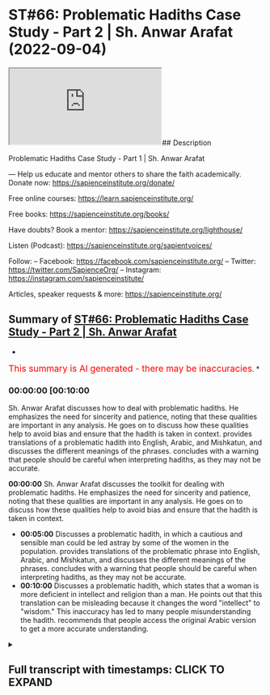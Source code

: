 # ST#66: Problematic Hadiths Case Study - Part 2 | Sh. Anwar Arafat (2022-09-04)

<iframe loading='lazy' allow='autoplay' src='https://www.youtube.com/embed/eHsv5BLwGmI'></iframe>## Description

Problematic Hadiths Case Study - Part 1 | Sh. Anwar Arafat

—
Help us educate and mentor others to share the faith academically.
Donate now: <https://sapienceinstitute.org/donate/>

Free online courses: <https://learn.sapienceinstitute.org/>

Free books: <https://sapienceinstitute.org/books/>

Have doubts? Book a mentor: <https://sapienceinstitute.org/lighthouse/>

Listen (Podcast): <https://sapienceinstitute.org/sapientvoices/>

Follow:
– Facebook: <https://facebook.com/sapienceinstitute.org/>
– Twitter: <https://twitter.com/SapienceOrg/>
– Instagram: <https://instagram.com/sapienceinstitute/>

Articles, speaker requests & more: <https://sapienceinstitute.org/>

## Summary of [ST#66: Problematic Hadiths Case Study - Part 2 | Sh. Anwar Arafat](https://www.youtube.com/watch?v=eHsv5BLwGmI)

*

<span style="color:red; font-size:125%">This summary is AI generated - there may be inaccuracies</span>. *

### <a onclick="modifyYTiframeseektime('600')">00:00:00 [00:10:00</a>

 Sh. Anwar Arafat discusses how to deal with problematic hadiths. He emphasizes the need for sincerity and patience, noting that these qualities are important in any analysis. He goes on to discuss how these qualities help to avoid bias and ensure that the hadith is taken in context.  provides translations of a problematic hadith into English, Arabic, and Mishkatun, and discusses the different meanings of the phrases.  concludes with a warning that people should be careful when interpreting hadiths, as they may not be accurate.

**<a onclick="modifyYTiframeseektime('0')">00:00:00</a>**  Sh. Anwar Arafat discusses the toolkit for dealing with problematic hadiths. He emphasizes the need for sincerity and patience, noting that these qualities are important in any analysis. He goes on to discuss how these qualities help to avoid bias and ensure that the hadith is taken in context.

* **<a onclick="modifyYTiframeseektime('300')">00:05:00</a>** Discusses a problematic hadith, in which a cautious and sensible man could be led astray by some of the women in the population.  provides translations of the problematic phrase into English, Arabic, and Mishkatun, and discusses the different meanings of the phrases.  concludes with a warning that people should be careful when interpreting hadiths, as they may not be accurate.
* **<a onclick="modifyYTiframeseektime('600')">00:10:00</a>** Discusses a problematic hadith, which states that a woman is more deficient in intellect and religion than a man. He points out that this translation can be misleading because it changes the word "intellect" to "wisdom." This inaccuracy has led to many people misunderstanding the hadith. recommends that people access the original Arabic version to get a more accurate understanding.

<details><summary><h2>Full transcript with timestamps: CLICK TO EXPAND</h2></summary>

<a onclick="modifyYTiframeseektime('14)')">0:00:14 upon you all</a>
<a onclick="modifyYTiframeseektime('15)')">0:00:15 and welcome to sapient thoughts another</a>
<a onclick="modifyYTiframeseektime('17)')">0:00:17 episode where here we discuss theo</a>
<a onclick="modifyYTiframeseektime('20)')">0:00:20 philosophical issues we answer some of</a>
<a onclick="modifyYTiframeseektime('21)')">0:00:21 the contentions that are brought against</a>
<a onclick="modifyYTiframeseektime('23)')">0:00:23 islam and we offer</a>
<a onclick="modifyYTiframeseektime('25)')">0:00:25 hopefully a robust case for the veracity</a>
<a onclick="modifyYTiframeseektime('27)')">0:00:27 and beauty of islam insha'allah as a way</a>
<a onclick="modifyYTiframeseektime('29)')">0:00:29 of life my name is anwar arafat and</a>
<a onclick="modifyYTiframeseektime('32)')">0:00:32 today we are doing</a>
<a onclick="modifyYTiframeseektime('34)')">0:00:34 episode 2 of our case study a</a>
<a onclick="modifyYTiframeseektime('37)')">0:00:37 problematic hadith that seems to put</a>
<a onclick="modifyYTiframeseektime('39)')">0:00:39 women down or that might seem</a>
<a onclick="modifyYTiframeseektime('41)')">0:00:41 disrespectful or demeaning towards women</a>
<a onclick="modifyYTiframeseektime('43)')">0:00:43 and a person might read this come across</a>
<a onclick="modifyYTiframeseektime('46)')">0:00:46 it in some of the books and say hey wait</a>
<a onclick="modifyYTiframeseektime('47)')">0:00:47 a second this is problematic</a>
<a onclick="modifyYTiframeseektime('50)')">0:00:50 so how do we deal with this well as we</a>
<a onclick="modifyYTiframeseektime('52)')">0:00:52 demonstrated the hadith of course it's a</a>
<a onclick="modifyYTiframeseektime('54)')">0:00:54 little longer</a>
<a onclick="modifyYTiframeseektime('56)')">0:00:56 if you haven't listened to the hadith</a>
<a onclick="modifyYTiframeseektime('57)')">0:00:57 you can go back to that first episode um</a>
<a onclick="modifyYTiframeseektime('59)')">0:00:59 in this episode we will apply our hadith</a>
<a onclick="modifyYTiframeseektime('62)')">0:01:02 toolkit as we shared it where we we have</a>
<a onclick="modifyYTiframeseektime('65)')">0:01:05 10 tools so for this episode we're going</a>
<a onclick="modifyYTiframeseektime('67)')">0:01:07 to go actually through the first five</a>
<a onclick="modifyYTiframeseektime('70)')">0:01:10 in applying them to this specific hadith</a>
<a onclick="modifyYTiframeseektime('73)')">0:01:13 in sha allah ta'ala</a>
<a onclick="modifyYTiframeseektime('74)')">0:01:14 tool number one</a>
<a onclick="modifyYTiframeseektime('76)')">0:01:16 is sincerity and remember we said this</a>
<a onclick="modifyYTiframeseektime('78)')">0:01:18 is sincerity towards the material</a>
<a onclick="modifyYTiframeseektime('81)')">0:01:21 sincerity towards whatever goal it is</a>
<a onclick="modifyYTiframeseektime('83)')">0:01:23 sincerity towards your own biases</a>
<a onclick="modifyYTiframeseektime('86)')">0:01:26 and obviously as muslims first and</a>
<a onclick="modifyYTiframeseektime('88)')">0:01:28 foremost sincerity towards god allah</a>
<a onclick="modifyYTiframeseektime('90)')">0:01:30 subhanahu ta'ala</a>
<a onclick="modifyYTiframeseektime('92)')">0:01:32 sincerity towards the corpus</a>
<a onclick="modifyYTiframeseektime('94)')">0:01:34 means that</a>
<a onclick="modifyYTiframeseektime('97)')">0:01:37 when i read a hadith i don't take it by</a>
<a onclick="modifyYTiframeseektime('100)')">0:01:40 itself i understand that as part of an</a>
<a onclick="modifyYTiframeseektime('102)')">0:01:42 entire corpus a person easily can seize</a>
<a onclick="modifyYTiframeseektime('105)')">0:01:45 on one hadith and take it out of context</a>
<a onclick="modifyYTiframeseektime('109)')">0:01:49 and show hey look muslims say one two</a>
<a onclick="modifyYTiframeseektime('111)')">0:01:51 and three</a>
<a onclick="modifyYTiframeseektime('112)')">0:01:52 i can do this to almost any book i can</a>
<a onclick="modifyYTiframeseektime('114)')">0:01:54 do this to almost any religion</a>
<a onclick="modifyYTiframeseektime('115)')">0:01:55 um not only is it</a>
<a onclick="modifyYTiframeseektime('118)')">0:01:58 unwise it's unjust right we're not being</a>
<a onclick="modifyYTiframeseektime('121)')">0:02:01 fair to the material not being fair to</a>
<a onclick="modifyYTiframeseektime('122)')">0:02:02 anything if i am muslim and i come</a>
<a onclick="modifyYTiframeseektime('125)')">0:02:05 across a problematic hadith i have a</a>
<a onclick="modifyYTiframeseektime('127)')">0:02:07 bias if i'm not muslim i also have a</a>
<a onclick="modifyYTiframeseektime('130)')">0:02:10 bias if i'm an academic</a>
<a onclick="modifyYTiframeseektime('132)')">0:02:12 i have a bias there as well what are</a>
<a onclick="modifyYTiframeseektime('135)')">0:02:15 some of these biases if i'm muslim and i</a>
<a onclick="modifyYTiframeseektime('137)')">0:02:17 read a problematic hadith that seems to</a>
<a onclick="modifyYTiframeseektime('138)')">0:02:18 put women down</a>
<a onclick="modifyYTiframeseektime('140)')">0:02:20 my sincerity to my paradigm is that wait</a>
<a onclick="modifyYTiframeseektime('142)')">0:02:22 a second i know that the prophet sallam</a>
<a onclick="modifyYTiframeseektime('144)')">0:02:24 doesn't put women down in fact there are</a>
<a onclick="modifyYTiframeseektime('145)')">0:02:25 so many hadith in which he praises women</a>
<a onclick="modifyYTiframeseektime('148)')">0:02:28 right he thanks them he's appreciative</a>
<a onclick="modifyYTiframeseektime('150)')">0:02:30 he's respecting he's accommodating he's</a>
<a onclick="modifyYTiframeseektime('152)')">0:02:32 doing all these things in fact arguably</a>
<a onclick="modifyYTiframeseektime('154)')">0:02:34 no one throughout human history has done</a>
<a onclick="modifyYTiframeseektime('156)')">0:02:36 more</a>
<a onclick="modifyYTiframeseektime('157)')">0:02:37 for women giving them rights etc then</a>
<a onclick="modifyYTiframeseektime('160)')">0:02:40 somebody like the prophet saws</a>
<a onclick="modifyYTiframeseektime('162)')">0:02:42 especially 1400 years ago when nobody</a>
<a onclick="modifyYTiframeseektime('164)')">0:02:44 was doing anything for one whatsoever so</a>
<a onclick="modifyYTiframeseektime('166)')">0:02:46 i know that wait a second if i'm reading</a>
<a onclick="modifyYTiframeseektime('168)')">0:02:48 this in a way that it could be putting</a>
<a onclick="modifyYTiframeseektime('170)')">0:02:50 women down i know this goes against what</a>
<a onclick="modifyYTiframeseektime('171)')">0:02:51 i already understand from my paradigm</a>
<a onclick="modifyYTiframeseektime('174)')">0:02:54 because i am muslim and i am aware of</a>
<a onclick="modifyYTiframeseektime('176)')">0:02:56 all these things</a>
<a onclick="modifyYTiframeseektime('177)')">0:02:57 if i am an islamophobe</a>
<a onclick="modifyYTiframeseektime('179)')">0:02:59 i already have my bias i'm going to</a>
<a onclick="modifyYTiframeseektime('180)')">0:03:00 seize upon something like this and i'm</a>
<a onclick="modifyYTiframeseektime('183)')">0:03:03 going to be like hey oh this is more</a>
<a onclick="modifyYTiframeseektime('184)')">0:03:04 fuel to my fire but if i'm an academic i</a>
<a onclick="modifyYTiframeseektime('188)')">0:03:08 know that i have to take everything</a>
<a onclick="modifyYTiframeseektime('190)')">0:03:10 within its context that means i look at</a>
<a onclick="modifyYTiframeseektime('192)')">0:03:12 it i analyze it i don't just take</a>
<a onclick="modifyYTiframeseektime('195)')">0:03:15 something and run with it without</a>
<a onclick="modifyYTiframeseektime('196)')">0:03:16 actually analyzing it correctly this is</a>
<a onclick="modifyYTiframeseektime('198)')">0:03:18 why the toolkit is so important for us</a>
<a onclick="modifyYTiframeseektime('200)')">0:03:20 and i believe that this toolkit will be</a>
<a onclick="modifyYTiframeseektime('201)')">0:03:21 helpful whether you're a muslim or</a>
<a onclick="modifyYTiframeseektime('203)')">0:03:23 you're not muslim meaning</a>
<a onclick="modifyYTiframeseektime('205)')">0:03:25 how can we actually look at something</a>
<a onclick="modifyYTiframeseektime('206)')">0:03:26 like this did the prophet saw salaam</a>
<a onclick="modifyYTiframeseektime('208)')">0:03:28 really mean to say that women are less</a>
<a onclick="modifyYTiframeseektime('211)')">0:03:31 than men in terms of their religion or</a>
<a onclick="modifyYTiframeseektime('213)')">0:03:33 in terms of their intellect</a>
<a onclick="modifyYTiframeseektime('216)')">0:03:36 let's analyze this let's test this just</a>
<a onclick="modifyYTiframeseektime('218)')">0:03:38 because we have one hadith that seems to</a>
<a onclick="modifyYTiframeseektime('220)')">0:03:40 insinuate this is this actually the case</a>
<a onclick="modifyYTiframeseektime('222)')">0:03:42 if i'm an academic if i'm actually being</a>
<a onclick="modifyYTiframeseektime('224)')">0:03:44 honest this is why sincerity is so</a>
<a onclick="modifyYTiframeseektime('226)')">0:03:46 important that it makes us aware of our</a>
<a onclick="modifyYTiframeseektime('228)')">0:03:48 own biases and it makes us aware of what</a>
<a onclick="modifyYTiframeseektime('230)')">0:03:50 it is that we're actually reading so my</a>
<a onclick="modifyYTiframeseektime('232)')">0:03:52 bias as a muslim is that i know that the</a>
<a onclick="modifyYTiframeseektime('234)')">0:03:54 prophet sallam respects him so why would</a>
<a onclick="modifyYTiframeseektime('236)')">0:03:56 he say this and by the way this bias</a>
<a onclick="modifyYTiframeseektime('239)')">0:03:59 informs how we actually read the hadith</a>
<a onclick="modifyYTiframeseektime('242)')">0:04:02 and we'll get into it when we do the</a>
<a onclick="modifyYTiframeseektime('243)')">0:04:03 reread at the very end we'll go into</a>
<a onclick="modifyYTiframeseektime('246)')">0:04:06 why did the prophet say this</a>
<a onclick="modifyYTiframeseektime('248)')">0:04:08 what did it mean</a>
<a onclick="modifyYTiframeseektime('250)')">0:04:10 and this is why sincerity is very</a>
<a onclick="modifyYTiframeseektime('252)')">0:04:12 important so this is applying tool</a>
<a onclick="modifyYTiframeseektime('254)')">0:04:14 number one</a>
<a onclick="modifyYTiframeseektime('256)')">0:04:16 tool number two</a>
<a onclick="modifyYTiframeseektime('259)')">0:04:19 tool number two</a>
<a onclick="modifyYTiframeseektime('260)')">0:04:20 is</a>
<a onclick="modifyYTiframeseektime('261)')">0:04:21 patience</a>
<a onclick="modifyYTiframeseektime('264)')">0:04:24 now what does patience mean here</a>
<a onclick="modifyYTiframeseektime('268)')">0:04:28 patience of course is in contrast to i</a>
<a onclick="modifyYTiframeseektime('270)')">0:04:30 want an answer now we want everything</a>
<a onclick="modifyYTiframeseektime('273)')">0:04:33 instantaneous</a>
<a onclick="modifyYTiframeseektime('275)')">0:04:35 um i read it</a>
<a onclick="modifyYTiframeseektime('277)')">0:04:37 and i want to run with it</a>
<a onclick="modifyYTiframeseektime('279)')">0:04:39 a lot of times people will come and</a>
<a onclick="modifyYTiframeseektime('280)')">0:04:40 they'll say</a>
<a onclick="modifyYTiframeseektime('283)')">0:04:43 what does islam say about women</a>
<a onclick="modifyYTiframeseektime('286)')">0:04:46 okay what does islam say about women are</a>
<a onclick="modifyYTiframeseektime('289)')">0:04:49 deficient in their intellect and</a>
<a onclick="modifyYTiframeseektime('291)')">0:04:51 and</a>
<a onclick="modifyYTiframeseektime('292)')">0:04:52 religion</a>
<a onclick="modifyYTiframeseektime('294)')">0:04:54 the thing is this is an incorrect</a>
<a onclick="modifyYTiframeseektime('295)')">0:04:55 question</a>
<a onclick="modifyYTiframeseektime('296)')">0:04:56 what does islam say</a>
<a onclick="modifyYTiframeseektime('300)')">0:05:00 is</a>
<a onclick="modifyYTiframeseektime('301)')">0:05:01 a problematic question we can look at</a>
<a onclick="modifyYTiframeseektime('303)')">0:05:03 what does the quran say what does the</a>
<a onclick="modifyYTiframeseektime('305)')">0:05:05 hadith say what do some scholars say but</a>
<a onclick="modifyYTiframeseektime('308)')">0:05:08 islam has a huge concept is such a big</a>
<a onclick="modifyYTiframeseektime('311)')">0:05:11 thing that islam</a>
<a onclick="modifyYTiframeseektime('313)')">0:05:13 is represented through a lot of these</a>
<a onclick="modifyYTiframeseektime('316)')">0:05:16 different avenues but there's</a>
<a onclick="modifyYTiframeseektime('319)')">0:05:19 it's not that there's one there's not</a>
<a onclick="modifyYTiframeseektime('320)')">0:05:20 one islam</a>
<a onclick="modifyYTiframeseektime('322)')">0:05:22 but that the question itself is</a>
<a onclick="modifyYTiframeseektime('324)')">0:05:24 inherently wrong this is how for example</a>
<a onclick="modifyYTiframeseektime('326)')">0:05:26 the khawarij</a>
<a onclick="modifyYTiframeseektime('328)')">0:05:28 the kharajits when they came to alibi</a>
<a onclick="modifyYTiframeseektime('332)')">0:05:32 and they said we want the quran to rule</a>
<a onclick="modifyYTiframeseektime('335)')">0:05:35 between us</a>
<a onclick="modifyYTiframeseektime('337)')">0:05:37 right and so he brought or i think in</a>
<a onclick="modifyYTiframeseektime('339)')">0:05:39 this generation it was</a>
<a onclick="modifyYTiframeseektime('341)')">0:05:41 he brings a mushaf and he puts it in</a>
<a onclick="modifyYTiframeseektime('343)')">0:05:43 between them and he says quran rule</a>
<a onclick="modifyYTiframeseektime('346)')">0:05:46 between us</a>
<a onclick="modifyYTiframeseektime('348)')">0:05:48 and everybody looks at him like he's</a>
<a onclick="modifyYTiframeseektime('349)')">0:05:49 crazy</a>
<a onclick="modifyYTiframeseektime('350)')">0:05:50 what they said this is a book it doesn't</a>
<a onclick="modifyYTiframeseektime('352)')">0:05:52 speak he said that's what you asked</a>
<a onclick="modifyYTiframeseektime('354)')">0:05:54 though</a>
<a onclick="modifyYTiframeseektime('356)')">0:05:56 you asked for the quran to rule but the</a>
<a onclick="modifyYTiframeseektime('358)')">0:05:58 thing is the quran is always read</a>
<a onclick="modifyYTiframeseektime('361)')">0:06:01 through a human being meaning there's an</a>
<a onclick="modifyYTiframeseektime('362)')">0:06:02 interpretation happening always</a>
<a onclick="modifyYTiframeseektime('365)')">0:06:05 right whether we like it or not now i</a>
<a onclick="modifyYTiframeseektime('366)')">0:06:06 can interpret it according to what i</a>
<a onclick="modifyYTiframeseektime('368)')">0:06:08 know the prophet saws said i know what</a>
<a onclick="modifyYTiframeseektime('369)')">0:06:09 some of the companions said etc which is</a>
<a onclick="modifyYTiframeseektime('371)')">0:06:11 what we do all the time</a>
<a onclick="modifyYTiframeseektime('373)')">0:06:13 but we're reading it through an</a>
<a onclick="modifyYTiframeseektime('374)')">0:06:14 interpretation i saw something wonderful</a>
<a onclick="modifyYTiframeseektime('377)')">0:06:17 where there was a lady who came to a</a>
<a onclick="modifyYTiframeseektime('378)')">0:06:18 scholar</a>
<a onclick="modifyYTiframeseektime('380)')">0:06:20 and she said what is the what is the</a>
<a onclick="modifyYTiframeseektime('382)')">0:06:22 ruling in my case i think it was an</a>
<a onclick="modifyYTiframeseektime('383)')">0:06:23 issue of divorce</a>
<a onclick="modifyYTiframeseektime('385)')">0:06:25 right on a certain ayah</a>
<a onclick="modifyYTiframeseektime('388)')">0:06:28 and so the scholar told her well i can</a>
<a onclick="modifyYTiframeseektime('390)')">0:06:30 tell you what</a>
<a onclick="modifyYTiframeseektime('392)')">0:06:32 allah says or i can tell you what the</a>
<a onclick="modifyYTiframeseektime('393)')">0:06:33 quran and sunnah says</a>
<a onclick="modifyYTiframeseektime('396)')">0:06:36 she says no tell me what is says and the</a>
<a onclick="modifyYTiframeseektime('399)')">0:06:39 man got upset he's like what i am</a>
<a onclick="modifyYTiframeseektime('401)')">0:06:41 telling you that i have the quran and</a>
<a onclick="modifyYTiframeseektime('403)')">0:06:43 sunnah and you're telling me shafer she</a>
<a onclick="modifyYTiframeseektime('405)')">0:06:45 says no</a>
<a onclick="modifyYTiframeseektime('406)')">0:06:46 what you're going to tell me is your</a>
<a onclick="modifyYTiframeseektime('408)')">0:06:48 interpretation of the quran and sunnah</a>
<a onclick="modifyYTiframeseektime('410)')">0:06:50 and when you quote michelle it's his</a>
<a onclick="modifyYTiframeseektime('412)')">0:06:52 interpretation of the quran and sunnah</a>
<a onclick="modifyYTiframeseektime('414)')">0:06:54 both of you guys are interpreting</a>
<a onclick="modifyYTiframeseektime('416)')">0:06:56 as he says i trust his interpretation</a>
<a onclick="modifyYTiframeseektime('418)')">0:06:58 over yours</a>
<a onclick="modifyYTiframeseektime('420)')">0:07:00 he's a big imam i don't know who you are</a>
<a onclick="modifyYTiframeseektime('422)')">0:07:02 basically she's saying</a>
<a onclick="modifyYTiframeseektime('423)')">0:07:03 and that's interesting thing because we</a>
<a onclick="modifyYTiframeseektime('425)')">0:07:05 have to realize that it's always taken</a>
<a onclick="modifyYTiframeseektime('426)')">0:07:06 through that lens so we have to have</a>
<a onclick="modifyYTiframeseektime('427)')">0:07:07 patience when it comes to we want</a>
<a onclick="modifyYTiframeseektime('429)')">0:07:09 instantaneous answers we want to know</a>
<a onclick="modifyYTiframeseektime('431)')">0:07:11 what does islam say about women that's a</a>
<a onclick="modifyYTiframeseektime('433)')">0:07:13 big question</a>
<a onclick="modifyYTiframeseektime('434)')">0:07:14 right let's look at what are some of the</a>
<a onclick="modifyYTiframeseektime('436)')">0:07:16 verses say what are some of the how do</a>
<a onclick="modifyYTiframeseektime('437)')">0:07:17 you say what do some of the scholars say</a>
<a onclick="modifyYTiframeseektime('438)')">0:07:18 etc so patience when applying this</a>
<a onclick="modifyYTiframeseektime('440)')">0:07:20 toolkit we can't automatically just</a>
<a onclick="modifyYTiframeseektime('443)')">0:07:23 write off something because we don't</a>
<a onclick="modifyYTiframeseektime('445)')">0:07:25 like it or don't agree with it from the</a>
<a onclick="modifyYTiframeseektime('447)')">0:07:27 outset there might be something going on</a>
<a onclick="modifyYTiframeseektime('449)')">0:07:29 and in fact in this case there is</a>
<a onclick="modifyYTiframeseektime('450)')">0:07:30 something else going on</a>
<a onclick="modifyYTiframeseektime('452)')">0:07:32 so that's tool number two</a>
<a onclick="modifyYTiframeseektime('454)')">0:07:34 tool number three is to talk to someone</a>
<a onclick="modifyYTiframeseektime('457)')">0:07:37 of knowledge</a>
<a onclick="modifyYTiframeseektime('458)')">0:07:38 and in this case i would encourage</a>
<a onclick="modifyYTiframeseektime('460)')">0:07:40 anybody if you come across a problematic</a>
<a onclick="modifyYTiframeseektime('462)')">0:07:42 hadith one of the best ways to overcome</a>
<a onclick="modifyYTiframeseektime('464)')">0:07:44 it is to ask somebody of knowledge and</a>
<a onclick="modifyYTiframeseektime('466)')">0:07:46 in this case we did we consulted many</a>
<a onclick="modifyYTiframeseektime('467)')">0:07:47 scholars they offered their</a>
<a onclick="modifyYTiframeseektime('468)')">0:07:48 interpretations and their takes which</a>
<a onclick="modifyYTiframeseektime('470)')">0:07:50 was great and we'll share them inshallah</a>
<a onclick="modifyYTiframeseektime('472)')">0:07:52 at the end</a>
<a onclick="modifyYTiframeseektime('473)')">0:07:53 of this whole scenario so we already did</a>
<a onclick="modifyYTiframeseektime('475)')">0:07:55 that but we don't want to get ahead of</a>
<a onclick="modifyYTiframeseektime('476)')">0:07:56 the gun here tool number four knowledge</a>
<a onclick="modifyYTiframeseektime('479)')">0:07:59 of arabic</a>
<a onclick="modifyYTiframeseektime('481)')">0:08:01 we said knowledge of the prophetic</a>
<a onclick="modifyYTiframeseektime('483)')">0:08:03 language in this case it would save the</a>
<a onclick="modifyYTiframeseektime('485)')">0:08:05 person so much headache because as i</a>
<a onclick="modifyYTiframeseektime('487)')">0:08:07 said the translation is outright</a>
<a onclick="modifyYTiframeseektime('489)')">0:08:09 incorrect so let's pause and go back to</a>
<a onclick="modifyYTiframeseektime('492)')">0:08:12 the translation inshaallah</a>
<a onclick="modifyYTiframeseektime('494)')">0:08:14 the translation of the problematic so</a>
<a onclick="modifyYTiframeseektime('496)')">0:08:16 we're only going to go over the</a>
<a onclick="modifyYTiframeseektime('497)')">0:08:17 problematic or one of the problematic</a>
<a onclick="modifyYTiframeseektime('499)')">0:08:19 um phrases is where he says</a>
<a onclick="modifyYTiframeseektime('503)')">0:08:23 in arabic</a>
<a onclick="modifyYTiframeseektime('512)')">0:08:32 now it was incorrectly translated as i</a>
<a onclick="modifyYTiframeseektime('515)')">0:08:35 have not seen anyone more deficient in</a>
<a onclick="modifyYTiframeseektime('516)')">0:08:36 intelligence i'm sorry i have not seen</a>
<a onclick="modifyYTiframeseektime('518)')">0:08:38 anyone more deficient in intelligence</a>
<a onclick="modifyYTiframeseektime('521)')">0:08:41 and religion than you</a>
<a onclick="modifyYTiframeseektime('523)')">0:08:43 so this is sentence number one and then</a>
<a onclick="modifyYTiframeseektime('525)')">0:08:45 sentence number two he says a cautious</a>
<a onclick="modifyYTiframeseektime('526)')">0:08:46 sensible man could be led astray by some</a>
<a onclick="modifyYTiframeseektime('528)')">0:08:48 of you now it's right off the bat in</a>
<a onclick="modifyYTiframeseektime('531)')">0:08:51 arabic it was one complete sentence and</a>
<a onclick="modifyYTiframeseektime('533)')">0:08:53 in english they translated it into two</a>
<a onclick="modifyYTiframeseektime('535)')">0:08:55 which caused a big problem</a>
<a onclick="modifyYTiframeseektime('537)')">0:08:57 meaning it's as a statement and not as a</a>
<a onclick="modifyYTiframeseektime('539)')">0:08:59 thing let's look at another translation</a>
<a onclick="modifyYTiframeseektime('541)')">0:09:01 this is the translation of mishkatun</a>
<a onclick="modifyYTiframeseektime('543)')">0:09:03 that appears for us in the english</a>
<a onclick="modifyYTiframeseektime('546)')">0:09:06 translation and what did he</a>
<a onclick="modifyYTiframeseektime('548)')">0:09:08 that same phrase how was it translated</a>
<a onclick="modifyYTiframeseektime('550)')">0:09:10 here</a>
<a onclick="modifyYTiframeseektime('551)')">0:09:11 he said</a>
<a onclick="modifyYTiframeseektime('552)')">0:09:12 so look at how different the translation</a>
<a onclick="modifyYTiframeseektime('554)')">0:09:14 is among women who are deficient in</a>
<a onclick="modifyYTiframeseektime('557)')">0:09:17 intelligence and religion i have not</a>
<a onclick="modifyYTiframeseektime('560)')">0:09:20 seen anyone more able to remove the</a>
<a onclick="modifyYTiframeseektime('561)')">0:09:21 understanding of a prude man than one of</a>
<a onclick="modifyYTiframeseektime('564)')">0:09:24 you</a>
<a onclick="modifyYTiframeseektime('565)')">0:09:25 this is a completely different meaning</a>
<a onclick="modifyYTiframeseektime('568)')">0:09:28 okay let me repeat this again he says</a>
<a onclick="modifyYTiframeseektime('570)')">0:09:30 among women who are deficient in</a>
<a onclick="modifyYTiframeseektime('573)')">0:09:33 intelligence and religion i have not</a>
<a onclick="modifyYTiframeseektime('574)')">0:09:34 seen anyone more able to remove the</a>
<a onclick="modifyYTiframeseektime('577)')">0:09:37 understanding of a prudent man than one</a>
<a onclick="modifyYTiframeseektime('579)')">0:09:39 of you</a>
<a onclick="modifyYTiframeseektime('580)')">0:09:40 meaning this is sarcasm</a>
<a onclick="modifyYTiframeseektime('582)')">0:09:42 here he's being sarcastic in that other</a>
<a onclick="modifyYTiframeseektime('585)')">0:09:45 translation he's stating facts</a>
<a onclick="modifyYTiframeseektime('588)')">0:09:48 huge difference between sarcasm and</a>
<a onclick="modifyYTiframeseektime('591)')">0:09:51 facts and by the way a person might ask</a>
<a onclick="modifyYTiframeseektime('592)')">0:09:52 wait was the prophet ever like um</a>
<a onclick="modifyYTiframeseektime('596)')">0:09:56 sarcastic or ever he was mentioning it</a>
<a onclick="modifyYTiframeseektime('598)')">0:09:58 here trying to highlight the irony</a>
<a onclick="modifyYTiframeseektime('602)')">0:10:02 that despite women being deficient</a>
<a onclick="modifyYTiframeseektime('605)')">0:10:05 supposedly being deficient in their</a>
<a onclick="modifyYTiframeseektime('607)')">0:10:07 intellect and in the religion they can</a>
<a onclick="modifyYTiframeseektime('609)')">0:10:09 lead</a>
<a onclick="modifyYTiframeseektime('610)')">0:10:10 a wise and intelligent man astray</a>
<a onclick="modifyYTiframeseektime('615)')">0:10:15 so he's saying maybe they're not so</a>
<a onclick="modifyYTiframeseektime('617)')">0:10:17 deficient if they can lead somebody</a>
<a onclick="modifyYTiframeseektime('619)')">0:10:19 who's</a>
<a onclick="modifyYTiframeseektime('619)')">0:10:19 more intelligent than them how can they</a>
<a onclick="modifyYTiframeseektime('622)')">0:10:22 lead them astray</a>
<a onclick="modifyYTiframeseektime('624)')">0:10:24 so that's that's uh something that will</a>
<a onclick="modifyYTiframeseektime('626)')">0:10:26 give light inshallah to what is actually</a>
<a onclick="modifyYTiframeseektime('628)')">0:10:28 going on here's another translation this</a>
<a onclick="modifyYTiframeseektime('630)')">0:10:30 translation i thought this is the</a>
<a onclick="modifyYTiframeseektime('631)')">0:10:31 translation of sunan of numaja</a>
<a onclick="modifyYTiframeseektime('635)')">0:10:35 and this is narrated by</a>
<a onclick="modifyYTiframeseektime('637)')">0:10:37 omar but the same thing it doesn't</a>
<a onclick="modifyYTiframeseektime('638)')">0:10:38 mention the first part about the khutba</a>
<a onclick="modifyYTiframeseektime('640)')">0:10:40 but it just talks about how he comes to</a>
<a onclick="modifyYTiframeseektime('643)')">0:10:43 the women</a>
<a onclick="modifyYTiframeseektime('644)')">0:10:44 and then he tells him this is what he</a>
<a onclick="modifyYTiframeseektime('646)')">0:10:46 says i have never seen anyone</a>
<a onclick="modifyYTiframeseektime('649)')">0:10:49 lacking in discernment and religion more</a>
<a onclick="modifyYTiframeseektime('651)')">0:10:51 overwhelming to a man of wisdom than you</a>
<a onclick="modifyYTiframeseektime('655)')">0:10:55 very simple straightforward this is the</a>
<a onclick="modifyYTiframeseektime('656)')">0:10:56 translation of the same now in arabic</a>
<a onclick="modifyYTiframeseektime('658)')">0:10:58 they're all the same</a>
<a onclick="modifyYTiframeseektime('660)')">0:11:00 men</a>
<a onclick="modifyYTiframeseektime('663)')">0:11:03 very good</a>
<a onclick="modifyYTiframeseektime('664)')">0:11:04 so here they translated it as</a>
<a onclick="modifyYTiframeseektime('667)')">0:11:07 i have never seen anyone</a>
<a onclick="modifyYTiframeseektime('669)')">0:11:09 lacking in discernment instead of</a>
<a onclick="modifyYTiframeseektime('671)')">0:11:11 intellect he uses the word discernment</a>
<a onclick="modifyYTiframeseektime('673)')">0:11:13 here and religion more overwhelming to a</a>
<a onclick="modifyYTiframeseektime('675)')">0:11:15 man of wisdom than you</a>
<a onclick="modifyYTiframeseektime('678)')">0:11:18 meaning you're able to over overwhelm a</a>
<a onclick="modifyYTiframeseektime('680)')">0:11:20 wise man despite</a>
<a onclick="modifyYTiframeseektime('683)')">0:11:23 that deficiency obviously he's saying</a>
<a onclick="modifyYTiframeseektime('685)')">0:11:25 that it's technically or in reality it's</a>
<a onclick="modifyYTiframeseektime('687)')">0:11:27 not a deficiency even though technically</a>
<a onclick="modifyYTiframeseektime('690)')">0:11:30 there is a deficiency and we'll talk</a>
<a onclick="modifyYTiframeseektime('691)')">0:11:31 about what it means actually by this so</a>
<a onclick="modifyYTiframeseektime('693)')">0:11:33 as you can see translation makes a huge</a>
<a onclick="modifyYTiframeseektime('695)')">0:11:35 difference and in some of these like i</a>
<a onclick="modifyYTiframeseektime('697)')">0:11:37 said the one of</a>
<a onclick="modifyYTiframeseektime('699)')">0:11:39 unfortunately is completely wrong in</a>
<a onclick="modifyYTiframeseektime('702)')">0:11:42 some of the other versions like we said</a>
<a onclick="modifyYTiframeseektime('705)')">0:11:45 um</a>
<a onclick="modifyYTiframeseektime('706)')">0:11:46 is okay</a>
<a onclick="modifyYTiframeseektime('708)')">0:11:48 the translation the typical one that's</a>
<a onclick="modifyYTiframeseektime('709)')">0:11:49 given</a>
<a onclick="modifyYTiframeseektime('710)')">0:11:50 he says</a>
<a onclick="modifyYTiframeseektime('711)')">0:11:51 in spite of your lacking in wisdom and</a>
<a onclick="modifyYTiframeseektime('714)')">0:11:54 failing in religion you are depriving</a>
<a onclick="modifyYTiframeseektime('716)')">0:11:56 the wisest of men of their intelligence</a>
<a onclick="modifyYTiframeseektime('720)')">0:12:00 okay so again irony it says in spite of</a>
<a onclick="modifyYTiframeseektime('723)')">0:12:03 your lacking in wisdom and failing in</a>
<a onclick="modifyYTiframeseektime('725)')">0:12:05 religion now failing and religion is</a>
<a onclick="modifyYTiframeseektime('726)')">0:12:06 completely wrong it doesn't use that</a>
<a onclick="modifyYTiframeseektime('728)')">0:12:08 word you are depriving the wisest of men</a>
<a onclick="modifyYTiframeseektime('730)')">0:12:10 of their intelligence okay</a>
<a onclick="modifyYTiframeseektime('732)')">0:12:12 translation matters</a>
<a onclick="modifyYTiframeseektime('734)')">0:12:14 and unfortunately the translations are</a>
<a onclick="modifyYTiframeseektime('736)')">0:12:16 out there are not perfect these are</a>
<a onclick="modifyYTiframeseektime('737)')">0:12:17 human endeavors</a>
<a onclick="modifyYTiframeseektime('738)')">0:12:18 sometimes they get it right often they</a>
<a onclick="modifyYTiframeseektime('740)')">0:12:20 get it wrong</a>
<a onclick="modifyYTiframeseektime('742)')">0:12:22 in this case that</a>
<a onclick="modifyYTiframeseektime('744)')">0:12:24 mistake</a>
<a onclick="modifyYTiframeseektime('745)')">0:12:25 has led a lot of people to have issues</a>
<a onclick="modifyYTiframeseektime('748)')">0:12:28 with this and i completely understand</a>
<a onclick="modifyYTiframeseektime('749)')">0:12:29 that and in fact i'm sympathetic and</a>
<a onclick="modifyYTiframeseektime('750)')">0:12:30 empathetic towards that</a>
<a onclick="modifyYTiframeseektime('752)')">0:12:32 um</a>
<a onclick="modifyYTiframeseektime('753)')">0:12:33 and this is why</a>
<a onclick="modifyYTiframeseektime('755)')">0:12:35 tool number four when you can access the</a>
<a onclick="modifyYTiframeseektime('758)')">0:12:38 original arabic it solves so many</a>
<a onclick="modifyYTiframeseektime('760)')">0:12:40 problems you're not reading it through</a>
<a onclick="modifyYTiframeseektime('761)')">0:12:41 someone else's translation someone</a>
<a onclick="modifyYTiframeseektime('762)')">0:12:42 else's take on the hadith you're reading</a>
<a onclick="modifyYTiframeseektime('764)')">0:12:44 it through</a>
<a onclick="modifyYTiframeseektime('765)')">0:12:45 what did the prophet saw actually say</a>
<a onclick="modifyYTiframeseektime('767)')">0:12:47 this is why it's so important for us to</a>
<a onclick="modifyYTiframeseektime('769)')">0:12:49 to kind of realize this inshallah ta'ala</a>
<a onclick="modifyYTiframeseektime('771)')">0:12:51 will stop here</a>
<a onclick="modifyYTiframeseektime('773)')">0:12:53 and we will go to the</a>
<a onclick="modifyYTiframeseektime('776)')">0:12:56 next tools inshallah in the next video</a>
<a onclick="modifyYTiframeseektime('778)')">0:12:58 we'll see you guys then assalamualaikum</a>
</details>

